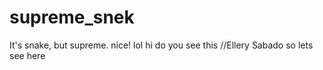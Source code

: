 # supreme_snek
It's snake, but supreme.
nice!
lol
hi
do you see this //Ellery Sabado
so lets see here